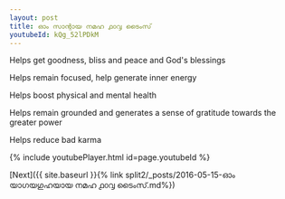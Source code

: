 ```yaml
---
layout: post
title: ഓം സാന്റായ നമഹ ൧൦൮ ടൈംസ്
youtubeId: kQg_52lPDkM
---
```

 
 
Helps get goodness, bliss and peace and God's blessings
 
Helps remain focused, help generate inner energy 
 
Helps boost physical and mental health 
 
Helps remain grounded and generates a sense of gratitude towards the greater power 
 
Helps reduce bad karma
 
 
 
 


{% include youtubePlayer.html id=page.youtubeId %}
 
[Next]({{ site.baseurl }}{% link  split2/_posts/2016-05-15-ഓം യാഗയഗുഹയായ നമഹ ൧൦൮ ടൈംസ്.md%})
 

